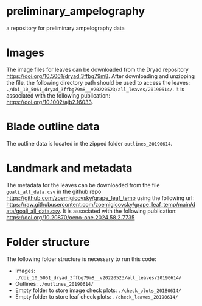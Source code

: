 # preliminary_ampelography
a repository for preliminary ampelography data

# Images
The image files for leaves can be downloaded from the Dryad repository https://doi.org/10.5061/dryad.3ffbg79m8. After downloading and unzipping the file, the following directory path should be used to access the leaves: `./doi_10_5061_dryad_3ffbg79m8__v20220523/all_leaves/20190614/`. It is associated with the following publication:  https://doi.org/10.1002/ajb2.16033.

# Blade outline data
The outline data is located in the zipped folder `outlines_20190614`.

# Landmark and metadata
The metadata for the leaves can be downloaded from the file `goali_all_data.csv` in the github repo https://github.com/zoemigicovsky/grape_leaf_temp using the following url: https://raw.githubusercontent.com/zoemigicovsky/grape_leaf_temp/main/data/goali_all_data.csv. It is associated with the following publication: https://doi.org/10.20870/oeno-one.2024.58.2.7735

# Folder structure
The following folder structure is necessary to run this code:

* Images: `./doi_10_5061_dryad_3ffbg79m8__v20220523/all_leaves/20190614/`
* Outlines: `./outlines_20190614/`
* Empty folder to store image check plots: `./check_plots_20180614/`
* Empty folder to store leaf check plots: `./check_leaves_20190614/`
